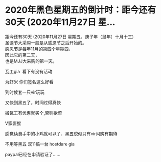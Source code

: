 # 2020年黑色星期五的倒计时：距今还有30天 (2020年11月27日 星...


距今还有30天 (2020年11月27日 星期五，庚子年（鼠年）十月十三)<br />
圣诞节大采购一般是从感恩节之后开始的。<br />
感恩节是每年11月的第四个星期四，<br />
因此它的第二天，<br />
也是MJJ大采购的第一天。<img id="aimg_K28ik" onclick="zoom(this, this.src, 0, 0, 0)" class="zoom" src="https://cdn.jsdelivr.net/gh/hishis/forum-master/public/images/patch.gif" onmouseover="img_onmouseoverfunc(this)" onload="thumbImg(this)" border="0" alt="" />

瓦工gia&nbsp;&nbsp;看下有没有活动

为虾米 你们签名这么好看<br />


到时候套一只vir玩玩

又快到黑五了，时间过得真快

搬瓦工有优惠就买个,否则歇菜

V家耍猴

感觉续费手中的小鸡就可以了，黑五貌似只有vir闪购有期待

不用等黑五 双11搞一台 hostdare gia

paypal已经在申请验证了……
